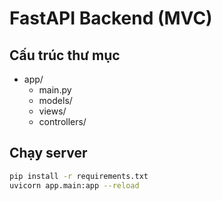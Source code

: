 # FastAPI Backend (MVC)

## Cấu trúc thư mục
- app/
  - main.py
  - models/
  - views/
  - controllers/

## Chạy server
```bash
pip install -r requirements.txt
uvicorn app.main:app --reload
```
